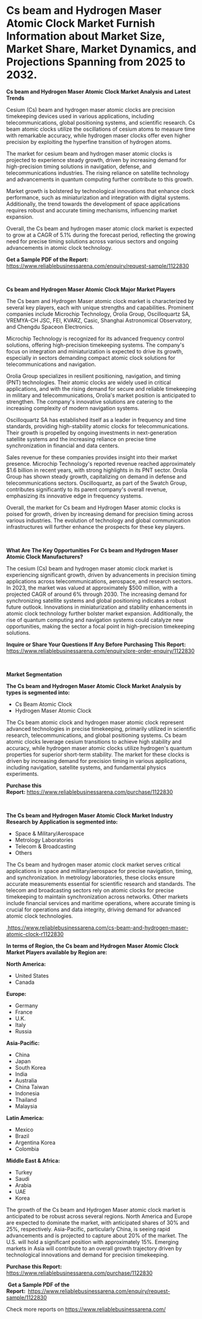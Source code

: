 <p><h1>Cs beam and Hydrogen Maser Atomic Clock Market Furnish Information about Market Size, Market Share, Market Dynamics, and Projections Spanning from 2025 to 2032.</h1></p><p><strong>Cs beam and Hydrogen Maser Atomic Clock Market Analysis and Latest Trends</strong></p>
<p><p>Cesium (Cs) beam and hydrogen maser atomic clocks are precision timekeeping devices used in various applications, including telecommunications, global positioning systems, and scientific research. Cs beam atomic clocks utilize the oscillations of cesium atoms to measure time with remarkable accuracy, while hydrogen maser clocks offer even higher precision by exploiting the hyperfine transition of hydrogen atoms.</p><p>The market for cesium beam and hydrogen maser atomic clocks is projected to experience steady growth, driven by increasing demand for high-precision timing solutions in navigation, defense, and telecommunications industries. The rising reliance on satellite technology and advancements in quantum computing further contribute to this growth. </p><p>Market growth is bolstered by technological innovations that enhance clock performance, such as miniaturization and integration with digital systems. Additionally, the trend towards the development of space applications requires robust and accurate timing mechanisms, influencing market expansion.</p><p>Overall, the Cs beam and hydrogen maser atomic clock market is expected to grow at a CAGR of 5.1% during the forecast period, reflecting the growing need for precise timing solutions across various sectors and ongoing advancements in atomic clock technology.</p></p>
<p><strong>Get a Sample PDF of the Report:&nbsp;</strong> <a href="https://www.reliablebusinessarena.com/enquiry/request-sample/1122830?utm_campaign=3294&utm_medium=2&utm_source=Github&utm_content=ia&utm_term=07042025&utm_id=cs-beam-and-hydrogen-maser-atomic-clock">https://www.reliablebusinessarena.com/enquiry/request-sample/1122830</a></p>
<p>&nbsp;</p>
<p><strong>Cs beam and Hydrogen Maser Atomic Clock Major Market Players</strong></p>
<p><p>The Cs beam and Hydrogen Maser atomic clock market is characterized by several key players, each with unique strengths and capabilities. Prominent companies include Microchip Technology, Orolia Group, Oscilloquartz SA, VREMYA-CH JSC, FEI, KVARZ, Casic, Shanghai Astronomical Observatory, and Chengdu Spaceon Electronics. </p><p>Microchip Technology is recognized for its advanced frequency control solutions, offering high-precision timekeeping systems. The company's focus on integration and miniaturization is expected to drive its growth, especially in sectors demanding compact atomic clock solutions for telecommunications and navigation.</p><p>Orolia Group specializes in resilient positioning, navigation, and timing (PNT) technologies. Their atomic clocks are widely used in critical applications, and with the rising demand for secure and reliable timekeeping in military and telecommunications, Orolia's market position is anticipated to strengthen. The company's innovative solutions are catering to the increasing complexity of modern navigation systems.</p><p>Oscilloquartz SA has established itself as a leader in frequency and time standards, providing high-stability atomic clocks for telecommunications. Their growth is propelled by ongoing investments in next-generation satellite systems and the increasing reliance on precise time synchronization in financial and data centers.</p><p>Sales revenue for these companies provides insight into their market presence. Microchip Technology's reported revenue reached approximately $1.6 billion in recent years, with strong highlights in its PNT sector. Orolia Group has shown steady growth, capitalizing on demand in defense and telecommunications sectors. Oscilloquartz, as part of the Swatch Group, contributes significantly to its parent company's overall revenue, emphasizing its innovative edge in frequency systems.</p><p>Overall, the market for Cs beam and Hydrogen Maser atomic clocks is poised for growth, driven by increasing demand for precision timing across various industries. The evolution of technology and global communication infrastructures will further enhance the prospects for these key players.</p></p>
<p>&nbsp;</p>
<p><strong>What Are The Key Opportunities For Cs beam and Hydrogen Maser Atomic Clock Manufacturers?</strong></p>
<p><p>The cesium (Cs) beam and hydrogen maser atomic clock market is experiencing significant growth, driven by advancements in precision timing applications across telecommunications, aerospace, and research sectors. In 2023, the market was valued at approximately $500 million, with a projected CAGR of around 6% through 2030. The increasing demand for synchronizing satellite systems and global positioning indicates a robust future outlook. Innovations in miniaturization and stability enhancements in atomic clock technology further bolster market expansion. Additionally, the rise of quantum computing and navigation systems could catalyze new opportunities, making the sector a focal point in high-precision timekeeping solutions.</p></p>
<p><strong>Inquire or Share Your Questions If Any Before Purchasing This Report:</strong> <a href="https://www.reliablebusinessarena.com/enquiry/pre-order-enquiry/1122830?utm_campaign=3294&utm_medium=2&utm_source=Github&utm_content=ia&utm_term=07042025&utm_id=cs-beam-and-hydrogen-maser-atomic-clock">https://www.reliablebusinessarena.com/enquiry/pre-order-enquiry/1122830</a></p>
<p>&nbsp;</p>
<p><strong>Market Segmentation</strong></p>
<p><strong>The Cs beam and Hydrogen Maser Atomic Clock Market Analysis by types is segmented into:</strong></p>
<p><ul><li>Cs Beam Atomic Clock</li><li>Hydrogen Maser Atomic Clock</li></ul></p>
<p><p>The Cs beam atomic clock and hydrogen maser atomic clock represent advanced technologies in precise timekeeping, primarily utilized in scientific research, telecommunications, and global positioning systems. Cs beam atomic clocks leverage cesium transitions to achieve high stability and accuracy, while hydrogen maser atomic clocks utilize hydrogen's quantum properties for superior short-term stability. The market for these clocks is driven by increasing demand for precision timing in various applications, including navigation, satellite systems, and fundamental physics experiments.</p></p>
<p><strong>Purchase this Report:&nbsp;</strong><a href="https://www.reliablebusinessarena.com/purchase/1122830?utm_campaign=3294&utm_medium=2&utm_source=Github&utm_content=ia&utm_term=07042025&utm_id=cs-beam-and-hydrogen-maser-atomic-clock">https://www.reliablebusinessarena.com/purchase/1122830</a></p>
<p>&nbsp;</p>
<p><strong>The Cs beam and Hydrogen Maser Atomic Clock Market Industry Research by Application is segmented into:</strong></p>
<p><ul><li>Space & Military/Aerospace</li><li>Metrology Laboratories</li><li>Telecom & Broadcasting</li><li>Others</li></ul></p>
<p><p>The Cs beam and hydrogen maser atomic clock market serves critical applications in space and military/aerospace for precise navigation, timing, and synchronization. In metrology laboratories, these clocks ensure accurate measurements essential for scientific research and standards. The telecom and broadcasting sectors rely on atomic clocks for precise timekeeping to maintain synchronization across networks. Other markets include financial services and maritime operations, where accurate timing is crucial for operations and data integrity, driving demand for advanced atomic clock technologies.</p></p>
<p><a href="https://www.reliablebusinessarena.com/cs-beam-and-hydrogen-maser-atomic-clock-r1122830?utm_campaign=3294&utm_medium=2&utm_source=Github&utm_content=ia&utm_term=07042025&utm_id=cs-beam-and-hydrogen-maser-atomic-clock">&nbsp;https://www.reliablebusinessarena.com/cs-beam-and-hydrogen-maser-atomic-clock-r1122830</a></p>
<p><strong>In terms of Region, the Cs beam and Hydrogen Maser Atomic Clock Market Players available by Region are:</strong></p>
<p>
    <p> <strong> North America: </strong>
        <ul>
            <li>United States</li>
            <li>Canada</li>
        </ul>
        </p> 
    <p> <strong> Europe: </strong>
        <ul>
            <li>Germany</li>
            <li>France</li>
            <li>U.K.</li>
            <li>Italy</li>
            <li>Russia</li>
        </ul>
        </p> 
    <p> <strong> Asia-Pacific: </strong>
        <ul>
            <li>China</li>
            <li>Japan</li>
            <li>South Korea</li>
            <li>India</li>
            <li>Australia</li>
            <li>China Taiwan</li>
            <li>Indonesia</li>
            <li>Thailand</li>
            <li>Malaysia</li>
        </ul>
        </p> 
    <p> <strong> Latin America: </strong>
        <ul>
            <li>Mexico</li>
            <li>Brazil</li>
            <li>Argentina Korea</li>
            <li>Colombia</li>
        </ul>
        </p> 
    <p> <strong> Middle East & Africa: </strong>
        <ul>
            <li>Turkey</li>
            <li>Saudi</li>
            <li>Arabia</li>
            <li>UAE</li>
            <li>Korea</li>
        </ul>
    </p>
    </p>
<p><p>The growth of the Cs beam and Hydrogen Maser atomic clock market is anticipated to be robust across several regions. North America and Europe are expected to dominate the market, with anticipated shares of 30% and 25%, respectively. Asia-Pacific, particularly China, is seeing rapid advancements and is projected to capture about 20% of the market. The U.S. will hold a significant position with approximately 15%. Emerging markets in Asia will contribute to an overall growth trajectory driven by technological innovations and demand for precision timekeeping.</p></p>
<p><strong>Purchase this Report: </strong><a href="https://www.reliablebusinessarena.com/purchase/1122830?utm_campaign=3294&utm_medium=2&utm_source=Github&utm_content=ia&utm_term=07042025&utm_id=cs-beam-and-hydrogen-maser-atomic-clock">https://www.reliablebusinessarena.com/purchase/1122830</a></p>
<p>&nbsp;<strong>Get a Sample PDF of the Report:&nbsp;&nbsp;</strong><a href="https://www.reliablebusinessarena.com/enquiry/request-sample/1122830?utm_campaign=3294&utm_medium=2&utm_source=Github&utm_content=ia&utm_term=07042025&utm_id=cs-beam-and-hydrogen-maser-atomic-clock">https://www.reliablebusinessarena.com/enquiry/request-sample/1122830</a></p>
<p><strong></strong></p>
<p>Check more reports on <a href="https://www.reliablebusinessarena.com/?utm_campaign=3294&utm_medium=2&utm_source=Github&utm_content=ia&utm_term=07042025&utm_id=cs-beam-and-hydrogen-maser-atomic-clock">https://www.reliablebusinessarena.com/</a></p>